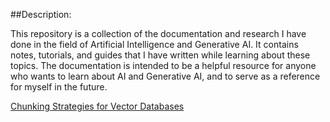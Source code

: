 ##Description:

This repository is a collection of the documentation and research I have done in the field of Artificial Intelligence and Generative AI. It contains notes, tutorials, and guides that I have written while learning about these topics. The documentation is intended to be a helpful resource for anyone who wants to learn about AI and Generative AI, and to serve as a reference for myself in the future.


[Chunking Strategies for Vector Databases](GenerativeAI/chunking_strategies.md)